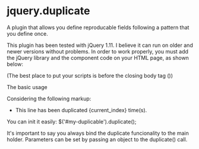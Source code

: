 # jquery.duplicate
A plugin that allows you define reproducable fields following a pattern that you define once.

This plugin has been tested with jQuery 1.11. I believe it can run on older and newer versions without problems.
In order to work properly, you must add the jQuery library and the component code on your HTML page, as shown below:

<script type="text/javascript" src="https://cdnjs.cloudflare.com/ajax/libs/jquery/1.11.3/jquery.min.js"></script>
<script type="text/javascript" src="jquery.duplicate.js"></script>

(The best place to put your scripts is before the closing body tag (</body>))

The basic usage

Considering the following markup:

<ul id="my-duplicable">
  <li class="clonable">
    This line has been duplicated {current_index} time(s).
  </li>
</ul>

You can init it easily:
$('#my-duplicable').duplicate();

It's important to say you always bind the duplicate funcionality to the main holder.
Parameters can be set by passing an object to the duplicate() call.
